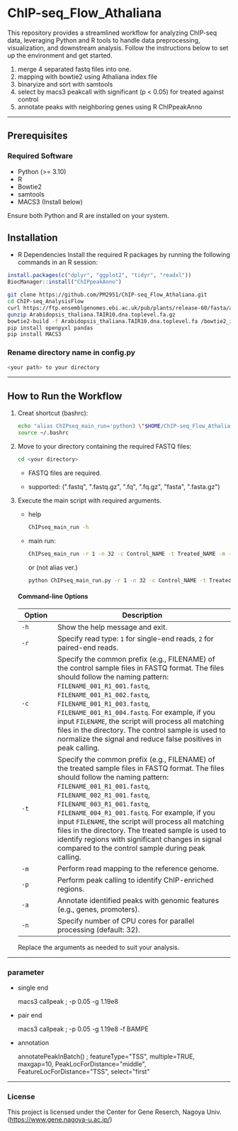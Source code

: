 # ChIP-seq_Flow_Athaliana

This repository provides a streamlined workflow for analyzing ChIP-seq data, leveraging Python and R tools to handle data preprocessing, visualization, and downstream analysis. Follow the instructions below to set up the environment and get started.
1. merge 4 separated fastq files into one.
2. mapping with bowtie2 using Athaliana index file
3. binaryize and sort with samtools
4. select by macs3 peakcall with significant (p < 0.05) for treated against control
5. annotate peaks with neighboring genes using R ChIPpeakAnno

---

## Prerequisites

### Required Software
- Python (>= 3.10)
- R
- Bowtie2
- samtools
- MACS3 (Install below)

Ensure both Python and R are installed on your system.

## Installation

- R Dependencies
Install the required R packages by running the following commands in an R session:

```R
install.packages(c("dplyr", "ggplot2", "tidyr", "readxl"))
BiocManager::install("ChIPpeakAnno")
```


```bash
git clone https://github.com/PM2951/ChIP-seq_Flow_Athaliana.git
cd ChIP-seq_AnalysisFlow
curl https://ftp.ensemblgenomes.ebi.ac.uk/pub/plants/release-60/fasta/arabidopsis_thaliana/dna/Arabidopsis_thaliana.TAIR10.dna.toplevel.fa.gz -o Arabidopsis_thaliana.TAIR10.dna.toplevel.fa.gz
gunzip Arabidopsis_thaliana.TAIR10.dna.toplevel.fa.gz
bowtie2-build -f Arabidopsis_thaliana.TAIR10.dna.toplevel.fa /bowtie2_index/TAIR10
pip install openpyxl pandas
pip install MACS3
```

### Rename directory name in config.py 

```Python
<your path> to your directory 
```
---

## How to Run the Workflow

1. Creat shortcut (bashrc):

   ```bash
   echo "alias ChIPseq_main_run='python3 \"$HOME/ChIP-seq_Flow_Athaliana/ChIPseq_main_run.py\"'" >> ~/.bashrc
   source ~/.bashrc
   ```

2. Move to your directory containing the required FASTQ files:
   ```bash
   cd <your directory>
   ```

   - FASTQ files are required.
  
   - supported: (".fastq", ".fastq.gz", ".fq", ".fq.gz", "fasta", ".fasta.gz")

4. Execute the main script with required arguments.

   - help
     ```bash
     ChIPseq_main_run -h
     ```
  
   - main run:
   
      ```bash
      ChIPseq_main_run -r 1 -n 32 -c Control_NAME -t Treated_NAME -m -p -a
      ```



      or (not alias ver.)

      ```bash
      python ChIPseq_main_run.py -r 1 -n 32 -c Control_NAME -t Treated_NAME -m -p -a
      ```


   #### Command-line Options

   
   | Option               | Description                                                                                              |
   |----------------------|----------------------------------------------------------------------------------------------------------|
   | `-h`                 | Show the help message and exit.                                                                          |
   | `-r`                  | Specify read type: `1` for single-end reads, `2` for paired-end reads.                                   |
   | `-c`                  | Specify the common prefix (e.g., FILENAME) of the control sample files in FASTQ format. The files should follow the naming pattern: `FILENAME_001_R1_001.fastq`, `FILENAME_001_R1_002.fastq`, `FILENAME_001_R1_003.fastq`, `FILENAME_001_R1_004.fastq`. For example, if you input `FILENAME`, the script will process all matching files in the directory. The control sample is used to normalize the signal and reduce false positives in peak calling. |
   | `-t` 　　　　         | Specify the common prefix (e.g., FILENAME) of the treated sample files in FASTQ format. The files should follow the naming pattern: `FILENAME_001_R1_001.fastq`, `FILENAME_002_R1_001.fastq`, `FILENAME_003_R1_001.fastq`, `FILENAME_004_R1_001.fastq`. For example, if you input `FILENAME`, the script will process all matching files in the directory. The treated sample is used to identify regions with significant changes in signal compared to the control sample during peak calling. |
   | `-m`            　   | Perform read mapping to the reference genome.                                                           |
   | `-p`                 | Perform peak calling to identify ChIP-enriched regions.                                                 |
   | `-a`                 | Annotate identified peaks with genomic features (e.g., genes, promoters).                               |
   | `-n`                 | Specify number of CPU cores for parallel processing (default: 32).                                       |

   Replace the arguments as needed to suit your analysis.

---

### parameter
- single end

  macs3 callpeak ; -p 0.05 -g 1.19e8

- pair end

  macs3 callpeak ; -p 0.05 -g 1.19e8 -f BAMPE

- annotation

  annotatePeakInBatch() ; featureType="TSS", multiple=TRUE, maxgap=10, PeakLocForDistance="middle", FeatureLocForDistance="TSS", select="first"

---

### License

This project is licensed under the Center for Gene Reserch, Nagoya Univ. (https://www.gene.nagoya-u.ac.jp/)

